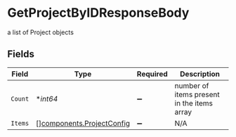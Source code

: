 # GetProjectByIDResponseBody

a list of Project objects


## Fields

| Field                                                                  | Type                                                                   | Required                                                               | Description                                                            |
| ---------------------------------------------------------------------- | ---------------------------------------------------------------------- | ---------------------------------------------------------------------- | ---------------------------------------------------------------------- |
| `Count`                                                                | **int64*                                                               | :heavy_minus_sign:                                                     | number of items present in the items array                             |
| `Items`                                                                | [][components.ProjectConfig](../../models/components/projectconfig.md) | :heavy_minus_sign:                                                     | N/A                                                                    |
